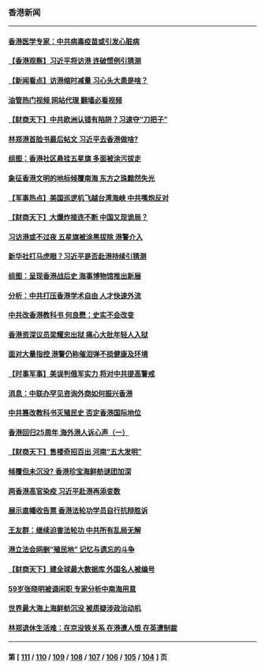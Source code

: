 ### 香港新闻
---
#### [香港医学专家：中共病毒疫苗或引发心脏病](../../pages/ncid1349362/n13770088.md?06300045) 
#### [【香港观察】习近平将访港 连破惯例引猜测](../../pages/ncid1349362/n13769810.md?06300045) 
#### [【新闻看点】访港缩时减量 习心头大患是啥？](../../pages/ncid1349362/n13769527.md?06300045) 
#### [油管热门视频 网站代理 翻墙必看视频](http://209.222.30.114:81/youtube.html?06300045)
#### [【财商天下】中共欧洲认错有陷阱？习速夺“刀把子”](../../pages/ncid1349362/n13769414.md?06300045) 
#### [林郑港首脸书最后帖文 习近平去香港做啥?](../../pages/ncid1349362/n13769393.md?06300045) 
#### [组图：香港社区悬挂五星旗 多面被涂污拔走](../../pages/ncid1349362/n13769062.md?06300045) 
#### [象征香港文明的地标倾覆南海 东方之珠黯然失光](../../pages/ncid1349362/n13769340.md?06300045) 
#### [【军事热点】美国巡逻机飞越台湾海峡 中共嘴炮反对](../../pages/ncid1349362/n13768976.md?06300045) 
#### [【财商天下】大爆炸接连不断 中国又现诡局？](../../pages/ncid1349362/n13768662.md?06300045) 
#### [习访港或不过夜 五星旗被涂黑拔除 港警介入](../../pages/ncid1349362/n13768459.md?06300045) 
#### [新华社打马虎眼？习近平是否赴港持续引猜测](../../pages/ncid1349362/n13768605.md?06300045) 
#### [组图：呈现香港战后史 海事博物馆推出新展](../../pages/ncid1349362/n13768319.md?06300045) 
#### [分析：中共打压香港学术自由 人才快速外流](../../pages/ncid1349362/n13768191.md?06300045) 
#### [中共改香港教科书 何良懋：史实不会改变](../../pages/ncid1349362/n13767450.md?06300045) 
#### [香港资深议员梁耀忠出狱 痛心大批年轻人入狱](../../pages/ncid1349362/n13767820.md?06300045) 
#### [面对大量指控 港警仍称催泪弹不损健康及环境](../../pages/ncid1349362/n13767846.md?06300045) 
#### [【时事军事】美误判俄军实力 将对中共提高警戒](../../pages/ncid1349362/n13767007.md?06300045) 
#### [消息：中联办罕见咨询外商如何振兴香港](../../pages/ncid1349362/n13767422.md?06300045) 
#### [中共篡改教科书灭殖民史 否定香港国际地位](../../pages/ncid1349362/n13767369.md?06300045) 
#### [香港回归25周年 海外港人诉心声（一）](../../pages/ncid1349362/n13767014.md?06300045) 
#### [【财商天下】售楼奇招百出 河南“五大发明”](../../pages/ncid1349362/n13766878.md?06300045) 
#### [倾覆但未沉没? 香港珍宝海鲜舫谜团加深](../../pages/ncid1349362/n13766928.md?06300045) 
#### [两香港高官染疫 习近平赴港再添变数](../../pages/ncid1349362/n13766944.md?06300045) 
#### [展示直幡收告票 香港法轮功学员自行抗辩胜诉](../../pages/ncid1349362/n13766813.md?06300045) 
#### [王友群：继续迫害法轮功 中共所有乱局无解](../../pages/ncid1349362/n13766412.md?06300045) 
#### [港立法会网删“殖民地” 记忆与遗忘的斗争](../../pages/ncid1349362/n13766371.md?06300045) 
#### [【财商天下】建全球最大数据库 外国名人被编号](../../pages/ncid1349362/n13766077.md?06300045) 
#### [59岁张晓明被调闲职 专家分析中南海用意](../../pages/ncid1349362/n13766111.md?06300045) 
#### [世界最大海上海鲜舫沉没 被质疑涉政治动机](../../pages/ncid1349362/n13766016.md?06300045) 
#### [林郑退休生活难：在京没铁关系 在港遭人恨 在英遭制裁](../../pages/ncid1349362/n13765995.md?06300045) 

---
#### 第 [ [111](./111.md?06300045) / [110](./110.md?06300045) / [109](./109.md?06300045) / [108](./108.md?06300045) / [107](./107.md?06300045) / [106](./106.md?06300045) / [105](./105.md?06300045) / [104](./104.md?06300045) ] 页
